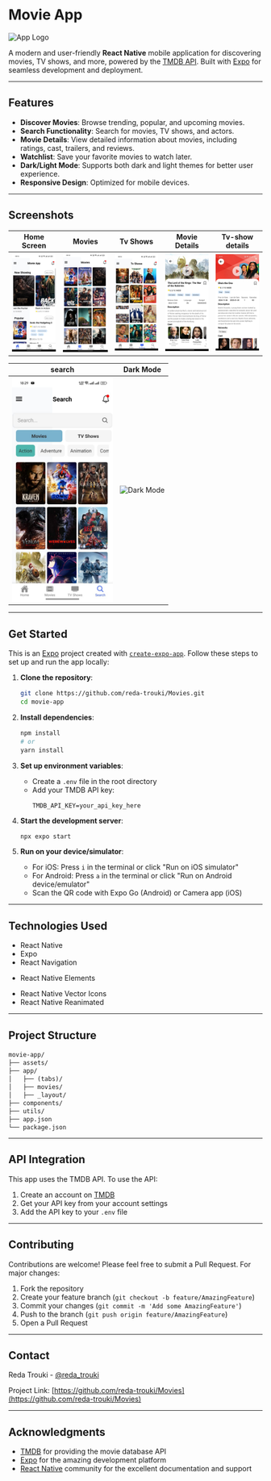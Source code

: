 # Movie App

<img src="assets/images/movies-logo.png" alt="App Logo" width="200" /> <!-- Add your app logo here -->

A modern and user-friendly **React Native** mobile application for discovering movies, TV shows, and more, powered by the [TMDB API](https://www.themoviedb.org/documentation/api). Built with [Expo](https://expo.dev) for seamless development and deployment.

---

## Features

- **Discover Movies**: Browse trending, popular, and upcoming movies.
- **Search Functionality**: Search for movies, TV shows, and actors.
- **Movie Details**: View detailed information about movies, including ratings, cast, trailers, and reviews.
- **Watchlist**: Save your favorite movies to watch later.
- **Dark/Light Mode**: Supports both dark and light themes for better user experience.
- **Responsive Design**: Optimized for mobile devices.

---

## Screenshots

| Home Screen | Movies | Tv Shows |Movie Details| Tv-show details
|-------------|---------------|----------------|----------------|----------------|
| <img src="images/movie-app-screen1.png" alt="Home Screen" width="200" /> | <img src="images/movie-app-screen2.png" alt="Movies" width="200" /> | <img src="images/movie-app-screen3.png" alt="tv Shows" width="200" /> | <img src="images/movie-app-screen4.png" alt="Movie Details" width="200" /> |<img src="images/movie-app-screen5.png" alt="tv-shows details" width="200" />|

| search | Dark Mode |
|-----------|-----------|
| <img src="images/movie-app-screen6.png" alt="Watchlist" width="200" /> | <img src="images/dark_mode.png" alt="Dark Mode" width="200" /> |

---

## Get Started

This is an [Expo](https://expo.dev) project created with [`create-expo-app`](https://www.npmjs.com/package/create-expo-app). Follow these steps to set up and run the app locally:

1. **Clone the repository**:
   ```bash
   git clone https://github.com/reda-trouki/Movies.git
   cd movie-app
   ```

2. **Install dependencies**:
   ```bash
   npm install
   # or
   yarn install
   ```

3. **Set up environment variables**:
   - Create a `.env` file in the root directory
   - Add your TMDB API key:
     ```
     TMDB_API_KEY=your_api_key_here
     ```

4. **Start the development server**:
   ```bash
   npx expo start
   ```

5. **Run on your device/simulator**:
   - For iOS: Press `i` in the terminal or click "Run on iOS simulator"
   - For Android: Press `a` in the terminal or click "Run on Android device/emulator"
   - Scan the QR code with Expo Go (Android) or Camera app (iOS)

---

## Technologies Used

- React Native
- Expo
- React Navigation
<!-- - Redux Toolkit -->
<!-- - Axios -->
- React Native Elements
<!-- - AsyncStorage -->
- React Native Vector Icons
- React Native Reanimated

---

## Project Structure

```
movie-app/
├── assets/
├── app/
│   ├── (tabs)/
│   ├── movies/
│   ├── _layout/
├── components/
├── utils/
├── app.json
└── package.json
```

---

## API Integration

This app uses the TMDB API. To use the API:

1. Create an account on [TMDB](https://www.themoviedb.org/)
2. Get your API key from your account settings
3. Add the API key to your `.env` file

---

## Contributing

Contributions are welcome! Please feel free to submit a Pull Request. For major changes:

1. Fork the repository
2. Create your feature branch (`git checkout -b feature/AmazingFeature`)
3. Commit your changes (`git commit -m 'Add some AmazingFeature'`)
4. Push to the branch (`git push origin feature/AmazingFeature`)
5. Open a Pull Request

---

## Contact

Reda Trouki - [@reda_trouki](https://www.linkedin.com/in/reda-trouki)

Project Link: [https://github.com/reda-trouki/Movies](https://github.com/reda-trouki/Movies)

---

## Acknowledgments

- [TMDB](https://www.themoviedb.org/) for providing the movie database API
- [Expo](https://expo.dev/) for the amazing development platform
- [React Native](https://reactnative.dev/) community for the excellent documentation and support
